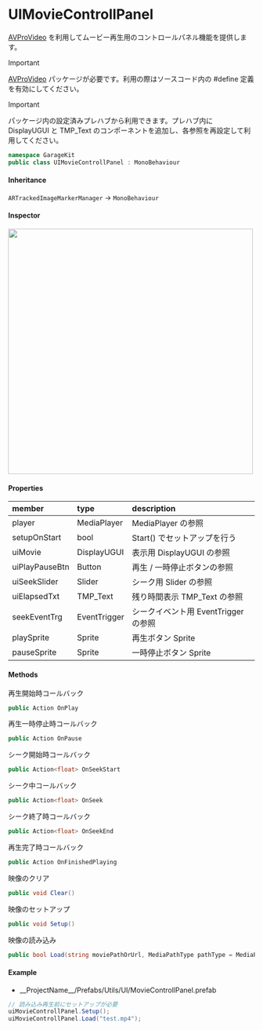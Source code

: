 # UIMovieControllPanel

[AVProVideo](https://assetstore.unity.com/packages/tools/video/avpro-video-v3-ultra-edition-278896) を利用してムービー再生用のコントロールパネル機能を提供します。

> [!IMPORTANT]
> [AVProVideo](https://assetstore.unity.com/packages/tools/video/avpro-video-v3-ultra-edition-278896) パッケージが必要です。利用の際はソースコード内の #define 定義を有効にしてください。

> [!IMPORTANT]
> パッケージ内の設定済みプレハブから利用できます。プレハブ内に DisplayUGUI と TMP_Text のコンポーネントを追加し、各参照を再設定して利用してください。

```csharp
namespace GarageKit
public class UIMovieControllPanel : MonoBehaviour
```

#### Inheritance

`ARTrackedImageMarkerManager` -> `MonoBehaviour`

#### Inspector

<img src="~/image/script_reference/uimoviecontrollpanel_inspector.png" width="500px"/>

#### Properties

|member|type|description|
|:--|:--|:--|
|player|MediaPlayer|MediaPlayer の参照|
|setupOnStart|bool|Start() でセットアップを行う|
|uiMovie|DisplayUGUI|表示用 DisplayUGUI の参照|
|uiPlayPauseBtn|Button|再生 / 一時停止ボタンの参照|
|uiSeekSlider|Slider|シーク用 Slider の参照|
|uiElapsedTxt|TMP_Text|残り時間表示 TMP_Text の参照|
|seekEventTrg|EventTrigger|シークイベント用 EventTrigger の参照|
|playSprite|Sprite|再生ボタン Sprite|
|pauseSprite|Sprite|一時停止ボタン Sprite|

#### Methods

再生開始時コールバック
```csharp
public Action OnPlay
```

再生一時停止時コールバック
```csharp
public Action OnPause
```

シーク開始時コールバック
```csharp
public Action<float> OnSeekStart
```

シーク中コールバック
```csharp
public Action<float> OnSeek
```

シーク終了時コールバック
```csharp
public Action<float> OnSeekEnd
```

再生完了時コールバック
```csharp
public Action OnFinishedPlaying
```

映像のクリア
```csharp
public void Clear()
```

映像のセットアップ
```csharp
public void Setup()
```

映像の読み込み
```csharp
public bool Load(string moviePathOrUrl, MediaPathType pathType = MediaPathType.AbsolutePathOrURL, bool autoPlay = false)
```

#### Example

- \_\_ProjectName\_\_/Prefabs/Utils/UI/MovieControllPanel.prefab

```csharp
// 読み込み再生前にセットアップが必要
uiMovieControllPanel.Setup();
uiMovieControllPanel.Load("test.mp4");
```
